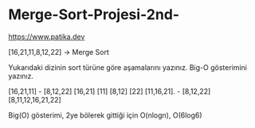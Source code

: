 # Merge-Sort-Projesi-2nd-
https://www.patika.dev

[16,21,11,8,12,22] -> Merge Sort

Yukarıdaki dizinin sort türüne göre aşamalarını yazınız.
Big-O gösterimini yazınız.

[16,21,11]     -     [8,12,22]
[16,21] [11]         [8,12] [22]
[11,16,21].    -     [8,12,22]
[8,11,12,16,21,22]

Big(O) gösterimi, 2ye bölerek gittiği için O(nlogn), O(6log6)
